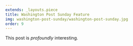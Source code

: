 ```yaml
---
extends: _layouts.piece
title: Washington Post Sunday Feature
img: washington-post-sunday/washington-post-sunday.jpg
order: 9
---
```


This post is *profoundly* interesting.

